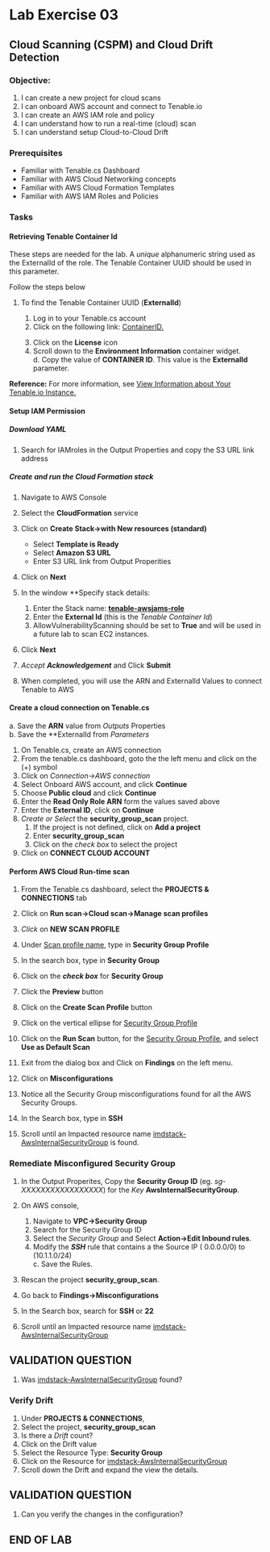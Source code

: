 # Lab Exercise 03

## Cloud Scanning (CSPM) and Cloud Drift Detection

### Objective:

1.  I can create a new project for cloud scans
1.  I can onboard AWS account and connect to Tenable.io 
1.  I can create an AWS IAM role and policy
1.  I can understand how to run a real-time (cloud) scan
1.  I can understand setup Cloud-to-Cloud Drift
<!--
1.  I can understand how to scan a Terraform scan
1.  I can understand how to Code-to-Cloud Drift detection
-->
### Prerequisites
- Familiar with Tenable.cs Dashboard 
- Familiar with AWS Cloud Networking concepts
- Familiar with AWS Cloud Formation Templates
- Familiar with AWS IAM Roles and Policies

### Tasks

#### Retrieving Tenable Container Id
These steps are needed for the lab. A *unique* alphanumeric string used as the ExternalId of the role.   The Tenable Container UUID should be used in this parameter.

Follow the steps below

1.  To find the Tenable Container UUID (**ExternalId**)

    1.  Log in to your Tenable.cs account
    1.  Click on the following link: <a href="https://cloud.tenable.com/tio/app.html#/settings/" target="_blank" rel="nofollow noopener noreferrer">ContainerID.</a>  <p>
    1.  Click on the **License** icon
    1.  Scroll down to the **Environment Information** container widget.    
  d.  Copy the value of **CONTAINER ID**.   This value is the  **ExternalId** parameter.   

**Reference:** For more information, see <a href="https://docs.tenable.com/tenableio/Content/Platform/Settings/License/ViewLicenseInformation.htm" target="_blank" rel="nofollow noopener noreferrer"> View Information about Your Tenable.io Instance. </a>

#### Setup IAM Permission
##### Download YAML 
1.  Search for IAMroles in the Output Properties and copy the S3 URL link address

##### Create and run the Cloud Formation stack

1.  Navigate to AWS Console
1.  Select the **CloudFormation** service
1.  Click on **Create Stack->with New resources (standard)**
	  - Select **Template is Ready** 
    - Select **Amazon S3 URL**
    - Enter S3 URL link from Output Properities
1.	Click on **Next**
1.  In the window **Specify stack details:  
    1.  Enter the Stack name:  <u>**tenable-awsjams-role**</u>
    1.  Enter the **External Id** (this is the *Tenable Container Id*)
    1.  AllowVulnerabilityScanning should be set to **True** and will be used in a future lab to scan EC2 instances.
1.  Click **Next**
1.  *Accept* ***Acknowledgement*** and Click **Submit**

    
1.  When completed, you will use the ARN and ExternalId Values to connect Tenable to AWS  

#### Create a cloud connection on Tenable.cs

  a.  Save the **ARN** value from *Outputs* Properties  
  b.  Save the **ExternalId from *Parameters*</p><p>

1.  On Tenable.cs, create an AWS connection
1.  From the tenable.cs dashboard, goto the the left menu and click on the (+) symbol
1.  Click on *Connection->AWS connection*
1.  Select Onboard AWS account, and click **Continue**
1.  Choose **Public cloud** and click **Continue**
1.  Enter the **Read Only Role ARN** form the values saved above
1.  Enter the **External ID**, click on **Continue**
1.  *Create or Select* the **security_group_scan** project.  
    1.  If the project is not defined, click on **Add a project**
    1.  Enter **security_group_scan**  
    1.  Click on the *check box* to select the project
1.  Click on **CONNECT CLOUD ACCOUNT**

#### Perform AWS Cloud Run-time scan
1.  From the Tenable.cs dashboard, select the **PROJECTS & CONNECTIONS** tab
1.  Click on **Run scan->Cloud scan->Manage scan profiles**
1.  *Click* on **NEW SCAN PROFILE**
1.  Under <u>Scan profile name</u>, type in **Security Group Profile**
1.  In the search box, type in **Security Group**
1.  Click on the ***check box*** for **Security Group**
1.  Click the **Preview** button
1.  Click on the **Create Scan Profile** button
1.  Click on the vertical ellipse for <u>Security Group Profile</u> 
1.  Click on the **Run Scan** button, for the <u>Security Group Profile</u>, and select **Use as Default Scan**

1.  Exit from the dialog box and Click on **Findings** on the left menu.
1.  Click on **Misconfigurations**
1.  Notice all the Security Group misconfigurations found for all the AWS Security Groups.
1.  In the Search box, type in **SSH**
1.  Scroll until an Impacted resource name <u>imdstack-AwsInternalSecurityGroup</u> is found.

### Remediate Misconfigured Security Group
1. In the Output Properites, Copy the **Security Group ID** (eg.  *sg-XXXXXXXXXXXXXXXXX*) for the *Key* **AwsInternalSecurityGroup**.
1.  On AWS console, 
    1.  Navigate to **VPC->Security Group**
    1.  Search for the Security Group ID 
    1.  Select the *Security Group* and Select **Action->Edit Inbound rules**.  
    1.    Modify the ***SSH*** rule that contains  a the Source IP ( 0.0.0.0/0) to (10.1.1.0/24)  
  c.  Save the Rules.

1.  Rescan the project **security_group_scan**.
1.  Go back to **Findings->Misconfigurations**
1.  In the Search box, search for **SSH** or **22**
1.  Scroll until an Impacted resource name <u>imdstack-AwsInternalSecurityGroup</u>

## VALIDATION QUESTION

1.  Was <u>imdstack-AwsInternalSecurityGroup</u> found?

### Verify Drift

1.  Under **PROJECTS & CONNECTIONS**,
1.  Select the project, **security_group_scan**
1.  Is there a *Drift* count?  
1.  Click on the Drift value
1.  Select the Resource Type: **Security Group**
1.  Click on the Resource for <u>imdstack-AwsInternalSecurityGroup</u>
1.  Scroll down the Drift and expand the view the details.


## VALIDATION QUESTION
1.  Can you verify the changes in the configuration?

## END OF LAB